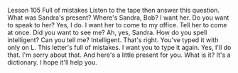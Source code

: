Lesson 105 Full of mistakes
Listen to the tape then answer this question.
What was Sandra's present?
Where's Sandra, Bob?
I want her.
Do you want to speak to her?
Yes, I do.
I want her to come to my office.
Tell her to come at once.
Did you want to see me?
Ah, yes, Sandra.
How do you spell intelligent?
Can you tell me?
Intelligent.
That's right.
You've typed it with only on L.
This letter's full of mistakes.
I want you to type it again.
Yes, I'll do that.
I'm sorry about that.
And here's a little present for you.
What is it?
It's a dictionary.
I hope it'll help you.